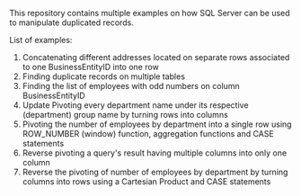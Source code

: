 This repository contains multiple examples on how SQL Server can be used to manipulate duplicated records.

List of examples:
1) Concatenating different addresses located on separate rows associated to one BusinessEntityID into one row
2) Finding duplicate records on multiple tables
3) Finding the list of employees with odd numbers on column BusinessEntityID
4) Update Pivoting every department name under its respective (department) group name by turning rows into columns
5) Pivoting the number of employees by department into a single row using ROW_NUMBER (window) function, aggregation functions and CASE statements
6) Reverse pivoting a query's result having multiple columns into only one column
7) Reverse the pivoting of number of employees by department by turning columns into rows using a Cartesian Product and CASE statements
